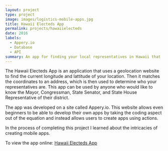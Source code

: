 ```yaml
---
layout: project
type: project
image: images/logistics-mobile-apps.jpg
title: Hawaii Electeds App
permalink: projects/hawaiielecteds
date: 2016
labels:
  - Appery.io
  - Database
  - API
summary: An app for finding your local representatives in Hawaii that  I developed for ICS 321.
---
```


The Hawaii Electeds App is an application that uses a geolocation website to find the current longitude and lattitude of your location. Then it matches the coordinates to an address, which is then used to determine who your representatives are. This app can be used by anyone who would like to know the Mayor, Congressman, State Senator, and State House Representative of their district.

The app was developed on a site called Appery.io. This website allows even beginners to be able to develop their own apps by taking the coding aspect out of the equation and instead allows users to create apps using actions. 

In the process of completing this project I learned about the intricacies of creating mobile apps.

To view the app online: [Hawaii Electeds App](http://bchun9.ics321.com/m/app/startScreen.html)

